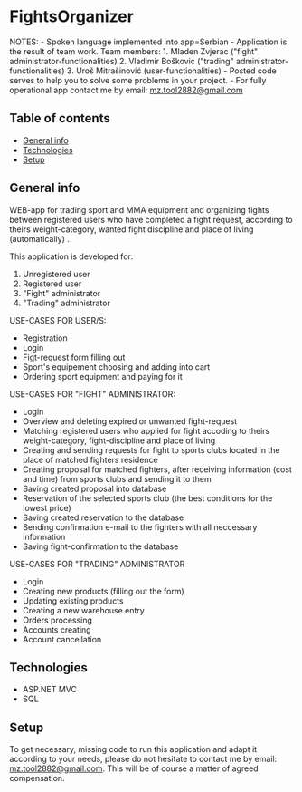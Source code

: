# FightsOrganizer

NOTES: - Spoken language implemented into app=Serbian
       - Application is the result of team work. Team members:
        1. Mladen Zvjerac ("fight" administrator-functionalities)
        2. Vladimir Bošković ("trading" administrator-functionalities)
        3. Uroš Mitrašinović (user-functionalities)
      - Posted code serves to help you to solve some problems 
        in your project. 
      - For fully operational app contact me by email: mz.tool2882@gmail.com
      
## Table of contents
* [General info](#general-info)
* [Technologies](#technologies)
* [Setup](#setup)

## General info
WEB-app for trading sport and MMA equipment and organizing fights 
between registered users who have completed a fight request, according to theirs
weight-category, wanted fight discipline and place of living (automatically) .

This application is developed for:
1. Unregistered user
2. Registered user 
3. "Fight" administrator 
4. "Trading" administrator

USE-CASES FOR USER/S:
- Registration
- Login
- Figt-request form filling out
- Sport's equipement choosing and adding into cart
- Ordering sport equipment and paying for it

USE-CASES FOR "FIGHT" ADMINISTRATOR:
- Login
- Overview and deleting expired or unwanted fight-request
- Matching registered users who applied for fight accoding to theirs weight-category, fight-discipline and place of living
- Creating and sending requests for fight to sports clubs located in the place of matched fighters residence
- Creating proposal for matched fighters, after receiving information (cost and time) from sports clubs and sending it to them
- Saving created proposal into database
- Reservation of the selected sports club (the best conditions for the lowest price)
- Saving created reservation to the database
- Sending confirmation e-mail to the fighters with all neccessary information
- Saving fight-confirmation to the database

USE-CASES FOR "TRADING" ADMINISTRATOR
- Login
- Creating new products (filling out the form)
- Updating existing products
- Creating a new warehouse entry
- Orders processing
- Accounts creating
- Account cancellation
	
## Technologies
* ASP.NET MVC
* SQL
	
## Setup
 To get necessary, missing code to run this application and adapt it according to your needs, please do not hesitate to contact me by email: mz.tool2882@gmail.com.
 This will be of course a matter of agreed compensation.



